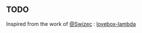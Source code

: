## TODO

Inspired from the work of [@Swizec](https://github.com/Swizec) : [lovebox-lambda](https://github.com/Swizec/lovebox-lambda)
